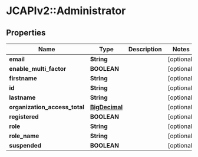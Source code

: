# JCAPIv2::Administrator

## Properties
Name | Type | Description | Notes
------------ | ------------- | ------------- | -------------
**email** | **String** |  | [optional] 
**enable_multi_factor** | **BOOLEAN** |  | [optional] 
**firstname** | **String** |  | [optional] 
**id** | **String** |  | [optional] 
**lastname** | **String** |  | [optional] 
**organization_access_total** | [**BigDecimal**](BigDecimal.md) |  | [optional] 
**registered** | **BOOLEAN** |  | [optional] 
**role** | **String** |  | [optional] 
**role_name** | **String** |  | [optional] 
**suspended** | **BOOLEAN** |  | [optional] 

